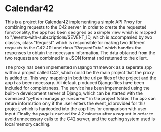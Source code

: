 # Calendar42
This is a project for Calendar42 implementing a simple API Proxy for combining requests to the C42 server.  In order to create the requested functionality, the app has been designed as a simple view which is mapped to "/events-with-subscriptions/$EVENT_ID, which is accompanied by two classes, class "Request" which is responsible for making two different requests to the C42 API and class "RequestData" which handles the responses to obtain the necessary information. The data obtained from the two requests are combined in a JSON format and returned to the client.

The proxy has been implemented in Django framework as a seperate app within a project called C42, which could be the main project that the proxy is added to. This way, mapping in both the url.py files of the project and the app has been necessary. All default produced Django files have been included for completeness. The service has been impemented using the built-in development server of Django, which can be started with the command "python manage.py runserver" in the project folder. The app can return information only if the user enters the event_id provided for this project, which is hardcoded into the app files for comparison with user input. Finally the page is cached for 4.2 minutes after a request in order to avoid unnecessary calls to the C42 server, and the caching system used is local memory caching.

